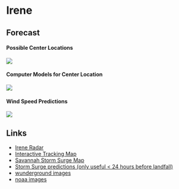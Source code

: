 Irene
=====

Forecast
--------

#### Possible Center Locations

<img src="http://icons-ecast.wunderground.com/data/images/at201109.gif" />

#### Computer Models for Center Location

<img src="http://icons-ecast.wunderground.com/data/images/at201109_model.gif  " />

#### Wind Speed Predictions

<img src="http://www.nhc.noaa.gov/storm_graphics/AT09/refresh/AL0911_PROB34_F120_sm2+gif/083214.gif" />

Links
-----

* [Irene Radar](http://www.ssd.noaa.gov/PS/TROP/float2.html)
* [Interactive Tracking Map](http://www.wunderground.com/wundermap/?lat=32.11729&lon=-81.25227&zoom=5&type=hyb&units=english&pin=Savannah,%20GA&plat=32.11729&plon=-81.25227&rad=1&rad.num=1&rad.spd=25&rad.opa=70&rad.stm=0&rad.type=N0R&rad.type2=&rad.smo=1&rad.mrg=0&wxsn=0&svr=0&cams=0&sat=0&riv=0&mm=0&hur=1&hur.wr=0&hur.cod=1&hur.fx=1&hur.obs=1&hur.hd=0&hur.mdl=1&hur.opa=70&hur.img=0&hur.opa2=90&hur.gpce=0&fire=0&tor=0&ndfd=0&pix=0&dir=0&ads=0&dd=0&tfk=0&ski=0&stormreports=0)
* [Savannah Storm Surge Map](http://www.chathamemergency.org/images/2011%20Life%20Safety%20Storm%20Surge.jpg)
* [Storm Surge predictions (only useful < 24 hours before landfall)](http://www.weather.gov/mdl/psurge/active.php)
* [wunderground images](http://www.wunderground.com/tropical/tracking/at201109_model.html?MR=1)
* [noaa images](http://www.nhc.noaa.gov/refresh/graphics_at4+shtml/083214.shtml?5-daynl#contents)